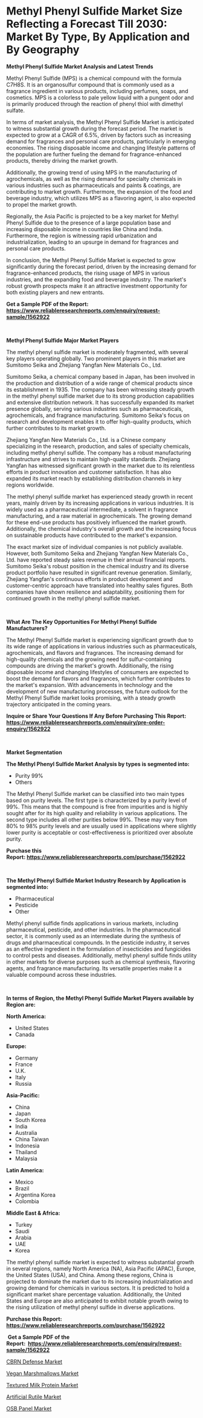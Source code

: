 <p><h1>Methyl Phenyl Sulfide Market Size Reflecting a Forecast Till 2030: Market By Type, By Application and By Geography</h1></p><p><strong>Methyl Phenyl Sulfide Market Analysis and Latest Trends</strong></p>
<p><p>Methyl Phenyl Sulfide (MPS) is a chemical compound with the formula C7H8S. It is an organosulfur compound that is commonly used as a fragrance ingredient in various products, including perfumes, soaps, and cosmetics. MPS is a colorless to pale yellow liquid with a pungent odor and is primarily produced through the reaction of phenyl thiol with dimethyl sulfate.</p><p>In terms of market analysis, the Methyl Phenyl Sulfide Market is anticipated to witness substantial growth during the forecast period. The market is expected to grow at a CAGR of 6.5%, driven by factors such as increasing demand for fragrances and personal care products, particularly in emerging economies. The rising disposable income and changing lifestyle patterns of the population are further fueling the demand for fragrance-enhanced products, thereby driving the market growth.</p><p>Additionally, the growing trend of using MPS in the manufacturing of agrochemicals, as well as the rising demand for specialty chemicals in various industries such as pharmaceuticals and paints & coatings, are contributing to market growth. Furthermore, the expansion of the food and beverage industry, which utilizes MPS as a flavoring agent, is also expected to propel the market growth.</p><p>Regionally, the Asia Pacific is projected to be a key market for Methyl Phenyl Sulfide due to the presence of a large population base and increasing disposable income in countries like China and India. Furthermore, the region is witnessing rapid urbanization and industrialization, leading to an upsurge in demand for fragrances and personal care products.</p><p>In conclusion, the Methyl Phenyl Sulfide Market is expected to grow significantly during the forecast period, driven by the increasing demand for fragrance-enhanced products, the rising usage of MPS in various industries, and the expanding food and beverage industry. The market's robust growth prospects make it an attractive investment opportunity for both existing players and new entrants.</p></p>
<p><strong>Get a Sample PDF of the Report:&nbsp; <a href="https://www.reliableresearchreports.com/enquiry/request-sample/1562922">https://www.reliableresearchreports.com/enquiry/request-sample/1562922</a></strong></p>
<p>&nbsp;</p>
<p><strong>Methyl Phenyl Sulfide Major Market Players</strong></p>
<p><p>The methyl phenyl sulfide market is moderately fragmented, with several key players operating globally. Two prominent players in this market are Sumitomo Seika and Zhejiang Yangfan New Materials Co., Ltd. </p><p>Sumitomo Seika, a chemical company based in Japan, has been involved in the production and distribution of a wide range of chemical products since its establishment in 1935. The company has been witnessing steady growth in the methyl phenyl sulfide market due to its strong production capabilities and extensive distribution network. It has successfully expanded its market presence globally, serving various industries such as pharmaceuticals, agrochemicals, and fragrance manufacturing. Sumitomo Seika's focus on research and development enables it to offer high-quality products, which further contributes to its market growth. </p><p>Zhejiang Yangfan New Materials Co., Ltd. is a Chinese company specializing in the research, production, and sales of specialty chemicals, including methyl phenyl sulfide. The company has a robust manufacturing infrastructure and strives to maintain high-quality standards. Zhejiang Yangfan has witnessed significant growth in the market due to its relentless efforts in product innovation and customer satisfaction. It has also expanded its market reach by establishing distribution channels in key regions worldwide. </p><p>The methyl phenyl sulfide market has experienced steady growth in recent years, mainly driven by its increasing applications in various industries. It is widely used as a pharmaceutical intermediate, a solvent in fragrance manufacturing, and a raw material in agrochemicals. The growing demand for these end-use products has positively influenced the market growth. Additionally, the chemical industry's overall growth and the increasing focus on sustainable products have contributed to the market's expansion. </p><p>The exact market size of individual companies is not publicly available. However, both Sumitomo Seika and Zhejiang Yangfan New Materials Co., Ltd. have reported steady sales revenue in their annual financial reports. Sumitomo Seika's robust position in the chemical industry and its diverse product portfolio have resulted in significant revenue generation. Similarly, Zhejiang Yangfan's continuous efforts in product development and customer-centric approach have translated into healthy sales figures. Both companies have shown resilience and adaptability, positioning them for continued growth in the methyl phenyl sulfide market.</p></p>
<p>&nbsp;</p>
<p><strong>What Are The Key Opportunities For Methyl Phenyl Sulfide Manufacturers?</strong></p>
<p><p>The Methyl Phenyl Sulfide market is experiencing significant growth due to its wide range of applications in various industries such as pharmaceuticals, agrochemicals, and flavors and fragrances. The increasing demand for high-quality chemicals and the growing need for sulfur-containing compounds are driving the market's growth. Additionally, the rising disposable income and changing lifestyles of consumers are expected to boost the demand for flavors and fragrances, which further contributes to the market's expansion. With advancements in technology and the development of new manufacturing processes, the future outlook for the Methyl Phenyl Sulfide market looks promising, with a steady growth trajectory anticipated in the coming years.</p></p>
<p><strong>Inquire or Share Your Questions If Any Before Purchasing This Report: <a href="https://www.reliableresearchreports.com/enquiry/pre-order-enquiry/1562922">https://www.reliableresearchreports.com/enquiry/pre-order-enquiry/1562922</a></strong></p>
<p>&nbsp;</p>
<p><strong>Market Segmentation</strong></p>
<p><strong>The Methyl Phenyl Sulfide Market Analysis by types is segmented into:</strong></p>
<p><ul><li>Purity 99%</li><li>Others</li></ul></p>
<p><p>The Methyl Phenyl Sulfide market can be classified into two main types based on purity levels. The first type is characterized by a purity level of 99%. This means that the compound is free from impurities and is highly sought after for its high quality and reliability in various applications. The second type includes all other purities below 99%. These may vary from 80% to 98% purity levels and are usually used in applications where slightly lower purity is acceptable or cost-effectiveness is prioritized over absolute purity.</p></p>
<p><strong>Purchase this Report:&nbsp;<a href="https://www.reliableresearchreports.com/purchase/1562922">https://www.reliableresearchreports.com/purchase/1562922</a></strong></p>
<p>&nbsp;</p>
<p><strong>The Methyl Phenyl Sulfide Market Industry Research by Application is segmented into:</strong></p>
<p><ul><li>Pharmaceutical</li><li>Pesticide</li><li>Other</li></ul></p>
<p><p>Methyl phenyl sulfide finds applications in various markets, including pharmaceutical, pesticide, and other industries. In the pharmaceutical sector, it is commonly used as an intermediate during the synthesis of drugs and pharmaceutical compounds. In the pesticide industry, it serves as an effective ingredient in the formulation of insecticides and fungicides to control pests and diseases. Additionally, methyl phenyl sulfide finds utility in other markets for diverse purposes such as chemical synthesis, flavoring agents, and fragrance manufacturing. Its versatile properties make it a valuable compound across these industries.</p></p>
<p>&nbsp;</p>
<p><strong>In terms of Region, the Methyl Phenyl Sulfide Market Players available by Region are:</strong></p>
<p>
    <p> <strong> North America: </strong>
        <ul>
            <li>United States</li>
            <li>Canada</li>
        </ul>
        </p> 
    <p> <strong> Europe: </strong>
        <ul>
            <li>Germany</li>
            <li>France</li>
            <li>U.K.</li>
            <li>Italy</li>
            <li>Russia</li>
        </ul>
        </p> 
    <p> <strong> Asia-Pacific: </strong>
        <ul>
            <li>China</li>
            <li>Japan</li>
            <li>South Korea</li>
            <li>India</li>
            <li>Australia</li>
            <li>China Taiwan</li>
            <li>Indonesia</li>
            <li>Thailand</li>
            <li>Malaysia</li>
        </ul>
        </p> 
    <p> <strong> Latin America: </strong>
        <ul>
            <li>Mexico</li>
            <li>Brazil</li>
            <li>Argentina Korea</li>
            <li>Colombia</li>
        </ul>
        </p> 
    <p> <strong> Middle East & Africa: </strong>
        <ul>
            <li>Turkey</li>
            <li>Saudi</li>
            <li>Arabia</li>
            <li>UAE</li>
            <li>Korea</li>
        </ul>
    </p>
    </p>
<p><p>The methyl phenyl sulfide market is expected to witness substantial growth in several regions, namely North America (NA), Asia Pacific (APAC), Europe, the United States (USA), and China. Among these regions, China is projected to dominate the market due to its increasing industrialization and growing demand for chemicals in various sectors. It is predicted to hold a significant market share percentage valuation. Additionally, the United States and Europe are also anticipated to exhibit notable growth owing to the rising utilization of methyl phenyl sulfide in diverse applications.</p></p>
<p><strong>Purchase this Report: <a href="https://www.reliableresearchreports.com/purchase/1562922">https://www.reliableresearchreports.com/purchase/1562922</a></strong></p>
<p>&nbsp;<strong>Get a Sample PDF of the Report:&nbsp;&nbsp;<a href="https://www.reliableresearchreports.com/enquiry/request-sample/1562922">https://www.reliableresearchreports.com/enquiry/request-sample/1562922</a></strong></p>
<p><strong></strong></p>
<p><p><a href="https://medium.com/@beaugrant15/cbrn-defense-market-trends-and-market-analysis-forecasted-for-period-2023-2030-cead334f5d87">CBRN Defense Market</a></p><p><a href="https://medium.com/@ameliahaleyi77567/vegan-marshmallows-market-insight-market-trends-growth-forecasted-from-2023-to-2030-4cc8be72e53f">Vegan Marshmallows Market</a></p><p><a href="https://medium.com/@itzelheller546/textured-milk-protein-market-competitive-analysis-market-trends-and-forecast-to-2030-1ed5c9249b34">Textured Milk Protein Market</a></p><p><a href="https://github.com/zebdakicsin/Market-Research-Report-List-1/blob/main/artificial-rutile-market.md">Artificial Rutile Market</a></p><p><a href="https://github.com/Krish2023na/Market-Research-Report-List-1/blob/main/osb-panel-market.md">OSB Panel Market</a></p></p>
